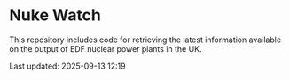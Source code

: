 # Nuke Watch

This repository includes code for retrieving the latest information available on the output of EDF nuclear power plants in the UK.

Last updated: 2025-09-13 12:19
